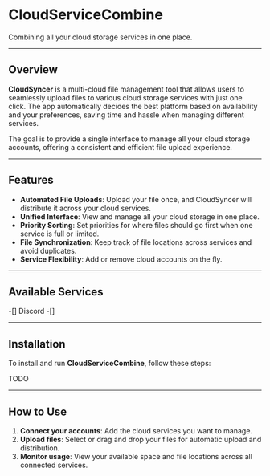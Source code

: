 # **CloudServiceCombine**
Combining all your cloud storage services in one place.

---

## **Overview**

**CloudSyncer** is a multi-cloud file management tool that allows users to seamlessly upload files to various cloud storage services with just one click. The app automatically decides the best platform based on availability and your preferences, saving time and hassle when managing different services. 

The goal is to provide a single interface to manage all your cloud storage accounts, offering a consistent and efficient file upload experience.

---

## **Features**

- **Automated File Uploads**: Upload your file once, and CloudSyncer will distribute it across your cloud services.
- **Unified Interface**: View and manage all your cloud storage in one place.
- **Priority Sorting**: Set priorities for where files should go first when one service is full or limited.
- **File Synchronization**: Keep track of file locations across services and avoid duplicates.
- **Service Flexibility**: Add or remove cloud accounts on the fly.

---

## **Available Services**
-[] Discord
-[]


---

## **Installation**

To install and run **CloudServiceCombine**, follow these steps:

TODO

---

## **How to Use**

1. **Connect your accounts**: Add the cloud services you want to manage.
2. **Upload files**: Select or drag and drop your files for automatic upload and distribution.
3. **Monitor usage**: View your available space and file locations across all connected services.

